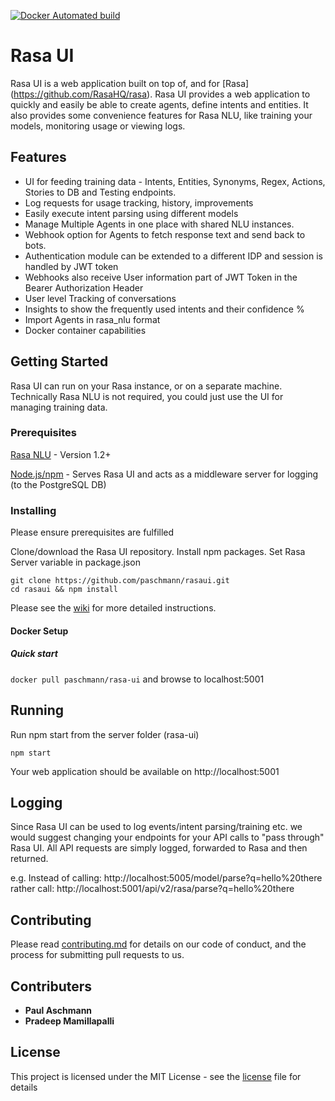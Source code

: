 [![Docker Automated build](https://img.shields.io/docker/automated/jrottenberg/ffmpeg.svg)](https://hub.docker.com/r/paschmann/rasa-ui/)

# Rasa UI

Rasa UI is a web application built on top of, and for [Rasa] (https://github.com/RasaHQ/rasa). Rasa UI provides a web application to quickly and easily be able to create agents, define intents and entities. It also provides some convenience features for Rasa NLU, like training your models, monitoring usage or viewing logs.

## Features

- UI for feeding training data - Intents, Entities, Synonyms, Regex, Actions, Stories to DB and Testing endpoints.
- Log requests for usage tracking, history, improvements
- Easily execute intent parsing using different models
- Manage Multiple Agents in one place with shared NLU instances.
- Webhook option for Agents to fetch response text and send back to bots.
- Authentication module can be extended to a different IDP and session is handled by JWT token
- Webhooks also receive User information part of JWT Token in the Bearer Authorization Header
- User level Tracking of conversations
- Insights to show the frequently used intents and their confidence %
- Import Agents in rasa_nlu format
- Docker container capabilities

## Getting Started

Rasa UI can run on your Rasa instance, or on a separate machine. Technically Rasa NLU is not required, you could just use the UI for managing training data.


### Prerequisites

[Rasa NLU](https://github.com/golastmile/rasa_nlu) - Version 1.2+

[Node.js/npm](https://nodejs.org/en/) - Serves Rasa UI and acts as a middleware server for logging (to the PostgreSQL DB)


### Installing

Please ensure prerequisites are fulfilled

Clone/download the Rasa UI repository. 
Install npm packages.
Set Rasa Server variable in package.json

```
git clone https://github.com/paschmann/rasaui.git
cd rasaui && npm install
```

Please see the [wiki](https://github.com/paschmann/rasa-ui/wiki/Rasa-UI-Install-Guide) for more detailed instructions.

#### Docker Setup
##### Quick start
`docker pull paschmann/rasa-ui` and browse to localhost:5001

## Running
Run npm start from the server folder (rasa-ui)

```
npm start
```
Your web application should be available on http://localhost:5001

## Logging

Since Rasa UI can be used to log events/intent parsing/training etc. we would suggest changing your endpoints for your API calls to "pass through" Rasa UI. All API requests are simply logged, forwarded to Rasa and then returned.

e.g. Instead of calling: http://localhost:5005/model/parse?q=hello%20there rather call: http://localhost:5001/api/v2/rasa/parse?q=hello%20there

## Contributing

Please read [contributing.md](contributing.md) for details on our code of conduct, and the process for submitting pull requests to us.

## Contributers

* **Paul Aschmann**
* **Pradeep Mamillapalli**

## License

This project is licensed under the MIT License - see the [license](license) file for details
